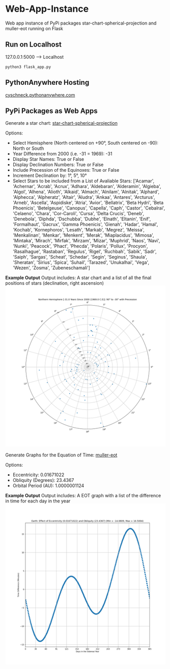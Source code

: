 # Web-App-Instance
Web app instance of PyPi packages star-chart-spherical-projection and muller-eot running on Flask

## Run on Localhost

127.0.0.1:5000 --> Localhost
```
python3 flask_app.py
```

## PythonAnywhere Hosting

[cyschneck.pythonanywhere.com](http://cyschneck.pythonanywhere.com/)

## PyPi Packages as Web Apps

Generate a star chart: [star-chart-spherical-projection](https://pypi.org/project/star-chart-spherical-projection/)

Options:
- Select Hemisphere (North centered on +90°, South centered on -90): North or South
- Year Difference from 2000 (i.e. -31 = 1969): -31
- Display Star Names: True or False
- Display Declination Numbers: True or False
- Include Precession of the Equinoxes: True or False
- Increment Declination by: 1°, 5°, 10°
- Select Stars to be included from a List of Avaliable Stars: ['Acamar', 'Achernar', 'Acrab', 'Acrux', 'Adhara', 'Aldebaran', 'Alderamin', 'Algieba', 'Algol', 'Alhena', 'Alioth', 'Alkaid', 'Almach', 'Alnilam', 'Alnitak', 'Alphard', 'Alphecca', 'Alpheratz', 'Altair', 'Aludra', 'Ankaa', 'Antares', 'Arcturus', 'Arneb', 'Ascella', 'Aspidiske', 'Atria', 'Avior', 'Bellatrix', 'Beta Hydri', 'Beta Phoenicis', 'Betelgeuse', 'Canopus', 'Capella', 'Caph', 'Castor', 'Cebalrai', 'Celaeno', 'Chara', 'Cor-Caroli', 'Cursa', 'Delta Crucis', 'Deneb', 'Denebola', 'Diphda', 'Dschubba', 'Dubhe', 'Elnath', 'Eltanin', 'Enif', 'Formalhaut', 'Gacrux', 'Gamma Phoenicis', 'Gienah', 'Hadar', 'Hamal', 'Kochab', 'Kornephoros', 'Lesath', 'Markab', 'Megrez', 'Meissa', 'Menkalinan', 'Menkar', 'Menkent', 'Merak', 'Miaplacidus', 'Mimosa', 'Mintaka', 'Mirach', 'Mirfak', 'Mirzam', 'Mizar', 'Muphrid', 'Naos', 'Navi', 'Nunki', 'Peacock', 'Phact', 'Phecda', 'Polaris', 'Pollux', 'Procyon', 'Rasalhague', 'Rastaban', 'Regulus', 'Rigel', 'Ruchbah', 'Sabik', 'Sadr', 'Saiph', 'Sargas', 'Scheat', 'Schedar', 'Segin', 'Seginus', 'Shaula', 'Sheratan', 'Sirius', 'Spica', 'Suhail', 'Tarazed', 'Unukalhai', 'Vega', 'Wezen', 'Zosma', 'Zubeneschamali']

**Example Output**
Output includes: A star chart and a list of all the final positions of stars (declination, right ascension)
![star_chart](https://raw.githubusercontent.com/cyschneck/Web-App-Instance/main/static/star_chart_output.png)

Generate Graphs for the Equation of Time: [muller-eot](https://pypi.org/project/muller-eot/)

Options:
- Eccentricity: 0.01671022
- Obliquity (Degrees): 23.4367
- Orbital Period (AU): 1.0000001124

**Example Output**
Output includes: A EOT graph with a list of the difference in time for each day in the year
![effect_eot](https://raw.githubusercontent.com/cyschneck/Web-App-Instance/main/static/eot_chart_output.png)
